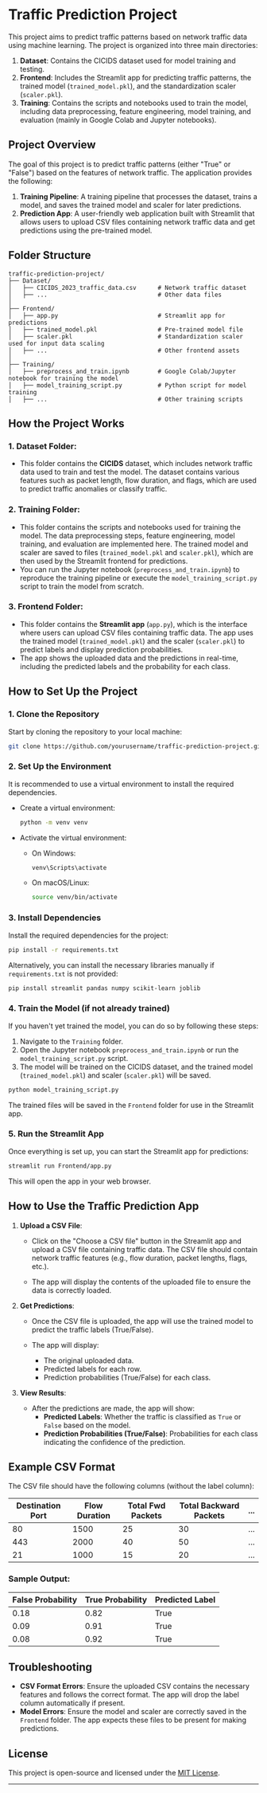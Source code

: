 # Traffic Prediction Project

This project aims to predict traffic patterns based on network traffic data using machine learning. The project is organized into three main directories:

1. **Dataset**: Contains the CICIDS dataset used for model training and testing.
2. **Frontend**: Includes the Streamlit app for predicting traffic patterns, the trained model (`trained_model.pkl`), and the standardization scaler (`scaler.pkl`).
3. **Training**: Contains the scripts and notebooks used to train the model, including data preprocessing, feature engineering, model training, and evaluation (mainly in Google Colab and Jupyter notebooks).

## Project Overview

The goal of this project is to predict traffic patterns (either "True" or "False") based on the features of network traffic. The application provides the following:

1. **Training Pipeline**: A training pipeline that processes the dataset, trains a model, and saves the trained model and scaler for later predictions.
2. **Prediction App**: A user-friendly web application built with Streamlit that allows users to upload CSV files containing network traffic data and get predictions using the pre-trained model.

## Folder Structure

```plaintext
traffic-prediction-project/
├── Dataset/
│   ├── CICIDS_2023_traffic_data.csv      # Network traffic dataset
│   ├── ...                               # Other data files
│
├── Frontend/
│   ├── app.py                            # Streamlit app for predictions
│   ├── trained_model.pkl                 # Pre-trained model file
│   ├── scaler.pkl                        # Standardization scaler used for input data scaling
│   ├── ...                               # Other frontend assets
│
├── Training/
│   ├── preprocess_and_train.ipynb        # Google Colab/Jupyter notebook for training the model
│   ├── model_training_script.py          # Python script for model training
│   ├── ...                               # Other training scripts
```

## How the Project Works

### 1. **Dataset Folder**:
   - This folder contains the **CICIDS** dataset, which includes network traffic data used to train and test the model. The dataset contains various features such as packet length, flow duration, and flags, which are used to predict traffic anomalies or classify traffic.

### 2. **Training Folder**:
   - This folder contains the scripts and notebooks used for training the model. The data preprocessing steps, feature engineering, model training, and evaluation are implemented here. The trained model and scaler are saved to files (`trained_model.pkl` and `scaler.pkl`), which are then used by the Streamlit frontend for predictions.
   - You can run the Jupyter notebook (`preprocess_and_train.ipynb`) to reproduce the training pipeline or execute the `model_training_script.py` script to train the model from scratch.

### 3. **Frontend Folder**:
   - This folder contains the **Streamlit app** (`app.py`), which is the interface where users can upload CSV files containing traffic data. The app uses the trained model (`trained_model.pkl`) and the scaler (`scaler.pkl`) to predict labels and display prediction probabilities.
   - The app shows the uploaded data and the predictions in real-time, including the predicted labels and the probability for each class.

## How to Set Up the Project

### 1. Clone the Repository

Start by cloning the repository to your local machine:

```bash
git clone https://github.com/yourusername/traffic-prediction-project.git
```

### 2. Set Up the Environment

It is recommended to use a virtual environment to install the required dependencies.

- Create a virtual environment:

  ```bash
  python -m venv venv
  ```

- Activate the virtual environment:

  - On Windows:

    ```bash
    venv\Scripts\activate
    ```

  - On macOS/Linux:

    ```bash
    source venv/bin/activate
    ```

### 3. Install Dependencies

Install the required dependencies for the project:

```bash
pip install -r requirements.txt
```

Alternatively, you can install the necessary libraries manually if `requirements.txt` is not provided:

```bash
pip install streamlit pandas numpy scikit-learn joblib
```

### 4. Train the Model (if not already trained)

If you haven't yet trained the model, you can do so by following these steps:

1. Navigate to the `Training` folder.
2. Open the Jupyter notebook `preprocess_and_train.ipynb` or run the `model_training_script.py` script.
3. The model will be trained on the CICIDS dataset, and the trained model (`trained_model.pkl`) and scaler (`scaler.pkl`) will be saved.

```bash
python model_training_script.py
```

The trained files will be saved in the `Frontend` folder for use in the Streamlit app.

### 5. Run the Streamlit App

Once everything is set up, you can start the Streamlit app for predictions:

```bash
streamlit run Frontend/app.py
```

This will open the app in your web browser.

## How to Use the Traffic Prediction App

1. **Upload a CSV File**: 
   - Click on the "Choose a CSV file" button in the Streamlit app and upload a CSV file containing traffic data. The CSV file should contain network traffic features (e.g., flow duration, packet lengths, flags, etc.).
   
   - The app will display the contents of the uploaded file to ensure the data is correctly loaded.

2. **Get Predictions**: 
   - Once the CSV file is uploaded, the app will use the trained model to predict the traffic labels (True/False).
   
   - The app will display:
     - The original uploaded data.
     - Predicted labels for each row.
     - Prediction probabilities (True/False) for each class.

3. **View Results**:
   - After the predictions are made, the app will show:
     - **Predicted Labels**: Whether the traffic is classified as `True` or `False` based on the model.
     - **Prediction Probabilities (True/False)**: Probabilities for each class indicating the confidence of the prediction.

## Example CSV Format

The CSV file should have the following columns (without the label column):

| Destination Port | Flow Duration | Total Fwd Packets | Total Backward Packets | ... |
|------------------|---------------|-------------------|------------------------|-----|
| 80               | 1500          | 25                | 30                     | ... |
| 443              | 2000          | 40                | 50                     | ... |
| 21               | 1000          | 15                | 20                     | ... |

### Sample Output:

| False Probability | True Probability | Predicted Label |
|-------------------|------------------|-----------------|
| 0.18              | 0.82             | True            |
| 0.09              | 0.91             | True            |
| 0.08              | 0.92             | True            |

## Troubleshooting

- **CSV Format Errors**: Ensure the uploaded CSV contains the necessary features and follows the correct format. The app will drop the label column automatically if present.
- **Model Errors**: Ensure the model and scaler are correctly saved in the `Frontend` folder. The app expects these files to be present for making predictions.

## License

This project is open-source and licensed under the [MIT License](LICENSE).

---